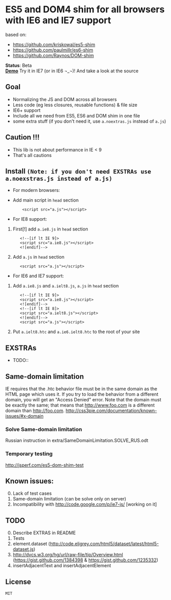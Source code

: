 ﻿
# ES5 and DOM4 shim for all browsers with IE6 and IE7 support
based on:

- https://github.com/kriskowal/es5-shim
- https://github.com/paulmillr/es6-shim
- https://github.com/Raynos/DOM-shim

__Status__: Beta   
[__Demo__](http://h123.ru/ES5-DOM-SHIM/simple/index.html) Try it in IE7 (or in IE6 ¬_¬)! And take a look at the source

## Goal

 - Normalizing the JS and DOM across all browsers
 - Less code (eg less closures, reusable functions) & file size
 - IE6+ support
 - Include all we need from ES5, ES6 and DOM shim in one file
 - some extra stuff (if you don't need it, use `a.noextras.js` instead of `a.js`)

## Caution !!!

 - This lib is not about performance in IE < 9
 - That's all cautions
 
## Install `(Note: if you don't need EXSTRAs use a.noexstras.js instead of a.js)`
 - For modern browsers:
  - Add main script in `head` section
  
            <script src="a.js"></script>
			
 - For IE8 support:
			
  1. First[!] add `a.ie8.js` in `head` section
  
            <!--[if lt IE 9]>
			<script src="a.ie8.js"></script>
			<![endif]-->
			
  2. Add `a.js` in `head` section
  
            <script src="a.js"></script>

 - For IE6 and IE7 support:			
  1. Add `a.ie8.js` and `a.ielt8.js`, `a.js` in `head` section
  
            <!--[if lt IE 9]>
			<script src="a.ie8.js"></script>
			<![endif]-->
			<!--[if lt IE 8]>
			<script src="a.ielt8.js"></script>
			<![endif]-->
			<script src="a.js"></script>
			
  2. Put `a.ielt8.htc` and `a.ie6.ielt8.htc` to the root of your site
 
## EXSTRAs

 - TODO::
 
## Same-domain limitation

IE requires that the .htc behavior file must be in the same domain as the HTML page which uses it. If you try to load the behavior from a different domain, you will get an "Access Denied" error.
Note that the domain must be exactly the same; that means that http://www.foo.com is a different domain than http://foo.com.
http://css3pie.com/documentation/known-issues/#x-domain

### Solve Same-domain limitation
Russian instruction in extra/SameDomainLimitation.SOLVE_RUS.odt

### Temporary testing
http://jsperf.com/es5-dom-shim-test

## Known issues:
0. Lack of test cases
1. Same-domain limitation (can be solve only on server)
2. Incompatibility with http://code.google.com/p/ie7-js/ [working on it]

## TODO
0. Describe EXTRAS in README
0. Tests
2. element.dataset (http://code.eligrey.com/html5/dataset/latest/html5-dataset.js)
4. http://dvcs.w3.org/hg/url/raw-file/tip/Overview.html (https://gist.github.com/1384398 & https://gist.github.com/1235332)
5. insertAdjacentText and insertAdjacentElement

## License

    MIT
	